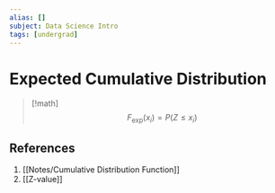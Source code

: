 ```yaml
---
alias: []
subject: Data Science Intro
tags: [undergrad]
---
```

# Expected Cumulative Distribution

> [!math]
> $$F_{\text{exp}}(x_i) = P(Z \leq x_i)$$

## References
1. [[Notes/Cumulative Distribution Function]]
2. [[Z-value]]